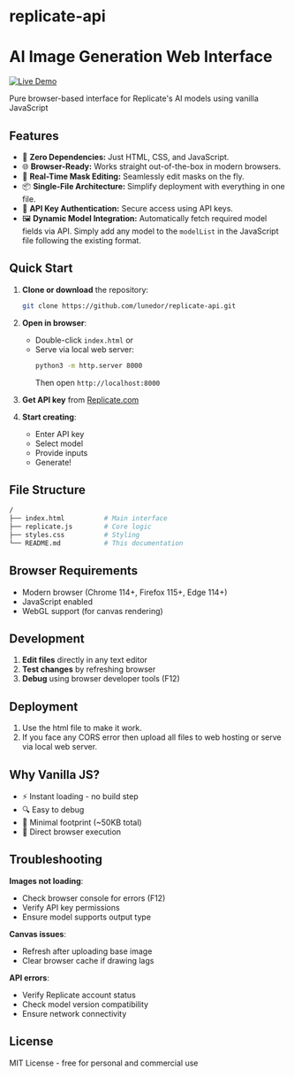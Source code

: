 # replicate-api

# AI Image Generation Web Interface  
[![Live Demo](https://img.shields.io/badge/demo-live-green.svg)](https://tesla.x10.mx/)

Pure browser-based interface for Replicate's AI models using vanilla JavaScript

## Features

- 🚀 **Zero Dependencies:** Just HTML, CSS, and JavaScript.
- 🌐 **Browser-Ready:** Works straight out-of-the-box in modern browsers.
- 🔄 **Real-Time Mask Editing:** Seamlessly edit masks on the fly.
- 📦 **Single-File Architecture:** Simplify deployment with everything in one file.
- 🔐 **API Key Authentication:** Secure access using API keys.
- 🖼️ **Dynamic Model Integration:** Automatically fetch required model fields via API. Simply add any model to the `modelList` in the JavaScript file following the existing format.

## Quick Start

1. **Clone or download** the repository:
   ```bash
   git clone https://github.com/lunedor/replicate-api.git
   ```

2. **Open in browser**:
   - Double-click `index.html` or
   - Serve via local web server:
     ```bash
     python3 -m http.server 8000
     ```
     Then open `http://localhost:8000`

3. **Get API key** from [Replicate.com](https://replicate.com/account)

4. **Start creating**:
   - Enter API key
   - Select model
   - Provide inputs
   - Generate!

## File Structure
```bash
/
├── index.html          # Main interface
├── replicate.js        # Core logic
├── styles.css          # Styling
└── README.md           # This documentation
```

## Browser Requirements

- Modern browser (Chrome 114+, Firefox 115+, Edge 114+)
- JavaScript enabled
- WebGL support (for canvas rendering)

## Development

1. **Edit files** directly in any text editor
2. **Test changes** by refreshing browser
3. **Debug** using browser developer tools (F12)

## Deployment

1. Use the html file to make it work.
2. If you face any CORS error then upload all files to web hosting or serve via local web server.

## Why Vanilla JS?

- ⚡ Instant loading - no build step
- 🔍 Easy to debug
- 💾 Minimal footprint (~50KB total)
- 🔄 Direct browser execution

## Troubleshooting

**Images not loading**:
- Check browser console for errors (F12)
- Verify API key permissions
- Ensure model supports output type

**Canvas issues**:
- Refresh after uploading base image
- Clear browser cache if drawing lags

**API errors**:
- Verify Replicate account status
- Check model version compatibility
- Ensure network connectivity

## License

MIT License - free for personal and commercial use
